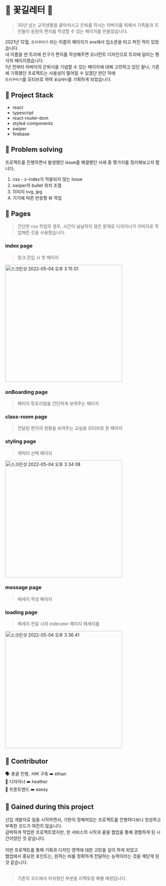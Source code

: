 # 🌸 꽃길레터 🌸
> 30년 넘는 교직생활을 끝마치시고 은퇴를 하시는 아버지를 위해서 가족들과 지인들이 응원의 편지를 작성할 수 있는 페이지를 만들었습니다.

2021년 12월, `트리꾸미기` 라는 이름의 페이지가 sns에서 입소문을 타고 퍼진 적이 있었습니다.<br />
내 이름을 딴 트리에 친구가 편지를 작성해주면 오너먼트 디자인으로 트리에 달리는 형식의 페이지였습니다.<br />
1년 전부터 아버지의 은퇴식을 기념할 수 있는 페이지에 대해 고민하고 있던 찰나, 기존에 기획했던 프로젝트는 사용성이 떨어질 수 있겠단 판단 하에<br />
`트리꾸미기`를 모티브로 하여 `꽃길레터`를 기획하게 되었습니다.
## 🌼 Project Stack
- react
- typescript
- react-router-dom
- styled-components
- swiper
- firebase
## 🌼 Problem solving
프로젝트를 진행하면서 발생했던 issue를 해결했던 사례 중 몇가지를 정리해보고자 합니다.
1. css - z-index가 적용되지 않는 Issue
2. swiper의 bullet 위치 조절
3. 이미지 svg, jpg
4. 기기에 따른 반응형 뷰 작업
## 🌼 Pages
> 간단한 css 작업의 경우, 시간이 널널하지 않은 문제로 디자이너가 이미지로 작업해준 것을 사용했습니다.
### index page
> 링크 진입 시 첫 페이지
<img width="375" alt="스크린샷 2022-05-04 오후 3 15 01" src="https://user-images.githubusercontent.com/58814562/166635498-0ec03252-ccf9-4a56-9af7-bd8dc9566d77.png">

### onBoarding page
> 페이지 튜토리얼을 간단하게 보여주는 페이지

### class-room page
> 전달된 편지의 현황을 보여주는 교실을 모티브로 한 페이지
### styling page
> 캐릭터 선택 페이지
<img width="375" alt="스크린샷 2022-05-04 오후 3 34 08" src="https://user-images.githubusercontent.com/58814562/166635711-98c4320b-9a51-4727-8884-b43393f232fa.png">

### message page
> 메세지 작성 페이지
### loading page
> 메세지 전달 시의 indecator 페이지
메세지를
<img width="375" alt="스크린샷 2022-05-04 오후 3 36 41" src="https://user-images.githubusercontent.com/58814562/166637062-b9a025e0-cd01-4385-91d8-4218b0d7b238.png">

## 🌼 Contributor
🗣 총괄 진행, 서버 구축 ➡️ ethan <br />
🎨 디자이너 ➡️ heather <br />
🎊 프론트엔드 ➡️ eassy
## 🌼 Gained during this project
신입 개발자로 일을 시작하면서, 기한이 정해져있는 프로젝트를 진행하다보니 엉성하고 부족한 코드가 여전히 많습니다.<br />
급박하게 작업한 프로젝트였지만, 한 서비스의 시작과 끝을 협업을 통해 경험하게 된 시간이었던 것 같습니다.<br />
<br />
이번 프로젝트를 통해 기획과 디자인 영역에 대한 고민을 깊이 하게 되었고 <br />
협업에서 중요한 포인트는, 원하는 바를 정확하게 전달하는 능력이라는 것을 깨닫게 된 것 같습니다.<br />
<br />
> 기존의 코드에서 아쉬웠던 부분을 리팩토링 해볼 예정입니다.
